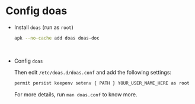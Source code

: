 # Config doas

- Install `doas` (run as `root`)

    ```bash
    apk --no-cache add doas doas-doc
    ```

    </br>

- Config `doas`

    Then edit `/etc/doas.d/doas.conf` and add the following settings:

    ```bash
    permit persist keepenv setenv { PATH } YOUR_USER_NAME_HERE as root
    ```

    For more details, run `man doas.conf` to know more.

    </br>




